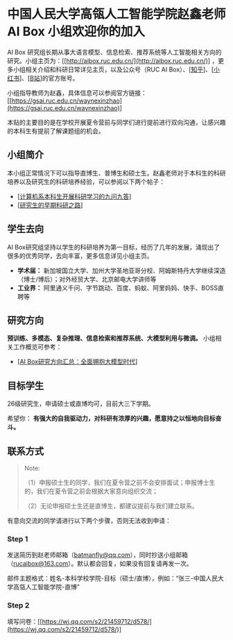 # 中国人民大学高瓴人工智能学院赵鑫老师 AI Box 小组欢迎你的加入

AI Box 研究组长期从事大语言模型、信息检索、推荐系统等人工智能相关方向的研究。小组主页为：[[http://aibox.ruc.edu.cn/](http://aibox.ruc.edu.cn/)] ，更多小组相关介绍和科研日常详见主页，以及公众号（RUC AI Box）、[[知乎](https://www.zhihu.com/people/dou-hong-jian-44/)]、[[小红书](https://www.xiaohongshu.com/user/profile/5f5964240000000001008a99)]、[[B站](https://space.bilibili.com/3546860507629863)]的官方账号。

小组指导教师为赵鑫，具体信息可以参阅官方链接：[[https://gsai.ruc.edu.cn/waynexinzhao](https://gsai.ruc.edu.cn/waynexinzhao)]

本贴的主要目的是在学校开展夏令营前与同学们进行提前进行双向沟通，让感兴趣的本科生有提前了解课题组的机会。


## 小组简介

本小组正常情况下可以指导直博生、普博生和硕士生。赵鑫老师对于本科生的科研培养以及研究生的科研培养经验，可以参阅以下两个帖子：

- [[计算机系本科生开展科研学习的九问九答](https://zhuanlan.zhihu.com/p/139287474)]
- [[研究生的早期科研之路](https://zhuanlan.zhihu.com/p/149020933)]


## 学生去向

AI Box研究组坚持以学生的科研培养为第一目标，经历了几年的发展，涌现出了很多的优秀同学，去向丰富，更多信息详见小组主页。

- **学术届：** 新加坡国立大学、加州大学圣地亚哥分校、阿姆斯特丹大学继续深造（博士/博后）；对外经贸大学、北京邮电大学讲师等
- **工业界：** 阿里通义千问、字节跳动、百度、蚂蚁、阿里妈妈、快手、BOSS直聘等


## 研究方向

**预训练、多模态、复杂推理、信息检索和推荐系统、大模型利用与微调。** 小组相关工作概览可参考：

- [[AI Box研究方向汇总：全面拥抱大模型时代](https://mp.weixin.qq.com/s/UbaddUEack2WBlYKSdA7Ww)]


## 目标学生

26级研究生，申请硕士或直博均可，目前大三下学期。

希望你： **有强大的自我驱动力，对科研有浓厚的兴趣，愿意持之以恒地向目标奋斗。**


## 联系方式

> Note:
>
> （1）申报硕士生的同学，我们在夏令营之前不会安排面试；申报博士生的，我们在夏令营之前会根据大家意向组织交流；
>
> （2）无论申报硕士生还是直博生，都建议提前与我们建立联系。

有意向交流的同学请进行以下两个步骤，否则无法收到申请：

### Step 1

发送简历到赵老师邮箱（[batmanfly@qq.com](mailto:batmanfly@qq.com)），同时抄送小组邮箱（[rucaibox@163.com](mailto:rucaibox@163.com)）。默认都会回复，如果没有回复请再发一次。

邮件主题格式：姓名-本科学校学院-目标（硕士/直博），例如：“张三-中国人民大学高瓴人工智能学院-直博”

### Step 2

填写问卷：[[https://wj.qq.com/s2/21459712/d578/](https://wj.qq.com/s2/21459712/d578/)]

